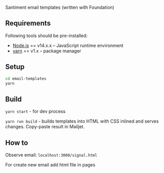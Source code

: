Santiment email templates (written with Foundation)

## Requirements

Following tools should be pre-installed:

- [Node.js](https://nodejs.org/en/) == v14.x.x – JavaScript runtime environment
- [yarn](https://classic.yarnpkg.com/en/docs) == v1.x – package manager

## Setup

```bash
cd email-templates
yarn
```

## Build

`yarn start` - for dev process

`yarn run build` - builds templates into HTML with CSS inlined and serves changes. Copy-paste result in Mailjet.

## How to

Observe email: `localhost:3000/signal.html`

For create new email add html file in pages
